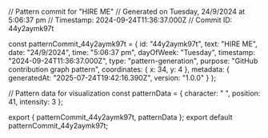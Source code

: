 // Pattern commit for "HIRE ME"
// Generated on Tuesday, 24/9/2024 at 5:06:37 pm
// Timestamp: 2024-09-24T11:36:37.000Z
// Commit ID: 44y2aymk97t

const patternCommit_44y2aymk97t = {
  id: "44y2aymk97t",
  text: "HIRE ME",
  date: "24/9/2024",
  time: "5:06:37 pm",
  dayOfWeek: "Tuesday",
  timestamp: "2024-09-24T11:36:37.000Z",
  type: "pattern-generation",
  purpose: "GitHub contribution graph pattern",
  coordinates: {
    x: 34,
    y: 4
  },
  metadata: {
    generatedAt: "2025-07-24T19:42:16.390Z",
    version: "1.0.0"
  }
};

// Pattern data for visualization
const patternData = {
  character: " ",
  position: 41,
  intensity: 3
};

export { patternCommit_44y2aymk97t, patternData };
export default patternCommit_44y2aymk97t;

